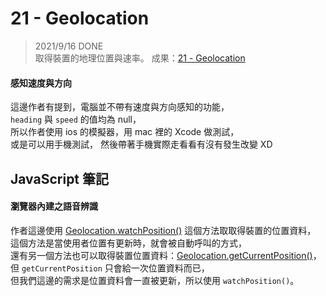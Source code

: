 
# 21 - Geolocation
> 2021/9/16 DONE  
取得裝置的地理位置與速率。
成果：[21 - Geolocation](https://alice-nor.github.io/JavaScript30/21%20-%20Geolocation/index.html) 


#### 感知速度與方向

這邊作者有提到，電腦並不帶有速度與方向感知的功能，  
`heading` 與 `speed` 的值均為 null，  
所以作者使用 ios 的模擬器，用 mac 裡的 Xcode 做測試，  
或是可以用手機測試，  然後帶著手機實際走看看有沒有發生改變 XD

## JavaScript 筆記 ##

#### 瀏覽器內建之語音辨識

作者這邊使用 [Geolocation.watchPosition()](https://developer.mozilla.org/zh-TW/docs/Web/API/Geolocation/watchPosition) 這個方法取取得裝置的位置資料，  
這個方法是當使用者位置有更新時，就會被自動呼叫的方式，  
還有另一個方法也可以取得裝置位置資料：[Geolocation.getCurrentPosition()](https://developer.mozilla.org/zh-TW/docs/Web/API/Geolocation/getCurrentPosition)，  
但 `getCurrentPosition` 只會給一次位置資料而已，  
但我們這邊的需求是位置資料會一直被更新，所以使用 `watchPosition()`。
